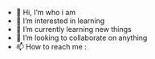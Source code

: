 - 👋 Hi, I’m who i am
- 👀 I’m interested in learning
- 🌱 I’m currently learning new things
- 💞️ I’m looking to collaborate on anything
- 📫 How to reach me : 

<!---
hadesenq/hadesenq is a ✨ special ✨ repository because its `README.md` (this file) appears on your GitHub profile.
You can click the Preview link to take a look at your changes.
--->
